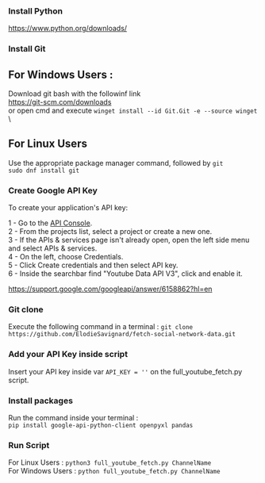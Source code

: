 ### Install Python
https://www.python.org/downloads/ 

### Install Git
## For Windows Users :
Download git bash with the followinf link \
https://git-scm.com/downloads \
or open cmd and execute
`winget install --id Git.Git -e --source winget` \
## For Linux Users
Use the appropriate package manager command, followed by `git` \
`sudo dnf install git`

### Create Google API Key

To create your application's API key:

1 - Go to the [API Console](https://console.cloud.google.com/welcome?project=scrapcomplo).\
2 - From the projects list, select a project or create a new one.\
3 - If the APIs & services page isn't already open, open the left side menu and select APIs & services.\
4 - On the left, choose Credentials.\
5 - Click Create credentials and then select API key. \
6 - Inside the searchbar find "Youtube Data API V3", click and enable it.

https://support.google.com/googleapi/answer/6158862?hl=en 

### Git clone
Execute the following command in a terminal :
`git clone https://github.com/ElodieSavignard/fetch-social-network-data.git`

### Add your API Key inside script

Insert your API key inside var `API_KEY = ''` on the full_youtube_fetch.py script. 

### Install packages
Run the command inside your terminal :\
```pip install google-api-python-client openpyxl pandas``` 


### Run Script
For Linux Users :
`python3 full_youtube_fetch.py ChannelName`\
For Windows Users :
`python full_youtube_fetch.py ChannelName`
